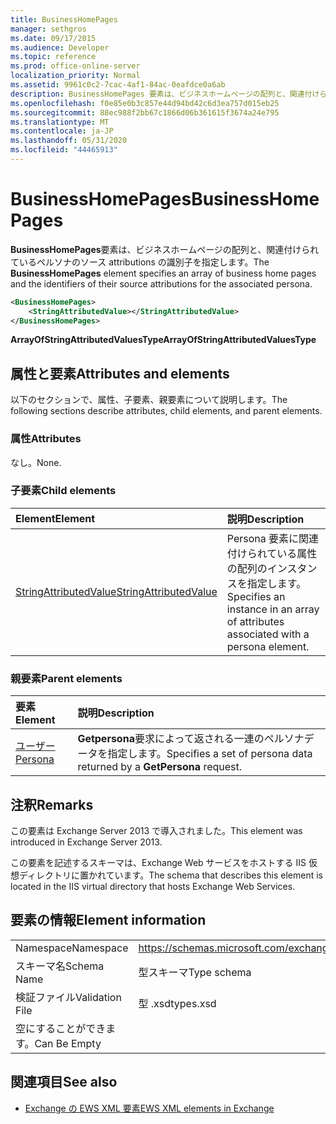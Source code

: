 ```yaml
---
title: BusinessHomePages
manager: sethgros
ms.date: 09/17/2015
ms.audience: Developer
ms.topic: reference
ms.prod: office-online-server
localization_priority: Normal
ms.assetid: 9961c0c2-7cac-4af1-84ac-0eafdce0a6ab
description: BusinessHomePages 要素は、ビジネスホームページの配列と、関連付けられているペルソナのソース attributions の識別子を指定します。
ms.openlocfilehash: f0e85e0b3c857e44d94bd42c6d3ea757d015eb25
ms.sourcegitcommit: 88ec988f2bb67c1866d06b361615f3674a24e795
ms.translationtype: MT
ms.contentlocale: ja-JP
ms.lasthandoff: 05/31/2020
ms.locfileid: "44465913"
---
```

# <a name="businesshomepages"></a><span data-ttu-id="d8efb-103">BusinessHomePages</span><span class="sxs-lookup"><span data-stu-id="d8efb-103">BusinessHomePages</span></span>

<span data-ttu-id="d8efb-104">**BusinessHomePages**要素は、ビジネスホームページの配列と、関連付けられているペルソナのソース attributions の識別子を指定します。</span><span class="sxs-lookup"><span data-stu-id="d8efb-104">The **BusinessHomePages** element specifies an array of business home pages and the identifiers of their source attributions for the associated persona.</span></span> 
  
```XML
<BusinessHomePages>
    <StringAttributedValue></StringAttributedValue>
</BusinessHomePages>
```

 <span data-ttu-id="d8efb-105">**ArrayOfStringAttributedValuesType**</span><span class="sxs-lookup"><span data-stu-id="d8efb-105">**ArrayOfStringAttributedValuesType**</span></span>
## <a name="attributes-and-elements"></a><span data-ttu-id="d8efb-106">属性と要素</span><span class="sxs-lookup"><span data-stu-id="d8efb-106">Attributes and elements</span></span>

<span data-ttu-id="d8efb-107">以下のセクションで、属性、子要素、親要素について説明します。</span><span class="sxs-lookup"><span data-stu-id="d8efb-107">The following sections describe attributes, child elements, and parent elements.</span></span>
  
### <a name="attributes"></a><span data-ttu-id="d8efb-108">属性</span><span class="sxs-lookup"><span data-stu-id="d8efb-108">Attributes</span></span>

<span data-ttu-id="d8efb-109">なし。</span><span class="sxs-lookup"><span data-stu-id="d8efb-109">None.</span></span>
  
### <a name="child-elements"></a><span data-ttu-id="d8efb-110">子要素</span><span class="sxs-lookup"><span data-stu-id="d8efb-110">Child elements</span></span>

|<span data-ttu-id="d8efb-111">**Element**</span><span class="sxs-lookup"><span data-stu-id="d8efb-111">**Element**</span></span>|<span data-ttu-id="d8efb-112">**説明**</span><span class="sxs-lookup"><span data-stu-id="d8efb-112">**Description**</span></span>|
|:-----|:-----|
|[<span data-ttu-id="d8efb-113">StringAttributedValue</span><span class="sxs-lookup"><span data-stu-id="d8efb-113">StringAttributedValue</span></span>](stringattributedvalue.md) <br/> |<span data-ttu-id="d8efb-114">Persona 要素に関連付けられている属性の配列のインスタンスを指定します。</span><span class="sxs-lookup"><span data-stu-id="d8efb-114">Specifies an instance in an array of attributes associated with a persona element.</span></span>  <br/> |
   
### <a name="parent-elements"></a><span data-ttu-id="d8efb-115">親要素</span><span class="sxs-lookup"><span data-stu-id="d8efb-115">Parent elements</span></span>

|<span data-ttu-id="d8efb-116">**要素**</span><span class="sxs-lookup"><span data-stu-id="d8efb-116">**Element**</span></span>|<span data-ttu-id="d8efb-117">**説明**</span><span class="sxs-lookup"><span data-stu-id="d8efb-117">**Description**</span></span>|
|:-----|:-----|
|[<span data-ttu-id="d8efb-118">ユーザー</span><span class="sxs-lookup"><span data-stu-id="d8efb-118">Persona</span></span>](persona.md) <br/> |<span data-ttu-id="d8efb-119">**Getpersona**要求によって返される一連のペルソナデータを指定します。</span><span class="sxs-lookup"><span data-stu-id="d8efb-119">Specifies a set of persona data returned by a **GetPersona** request.</span></span>  <br/> |
   
## <a name="remarks"></a><span data-ttu-id="d8efb-120">注釈</span><span class="sxs-lookup"><span data-stu-id="d8efb-120">Remarks</span></span>

<span data-ttu-id="d8efb-121">この要素は Exchange Server 2013 で導入されました。</span><span class="sxs-lookup"><span data-stu-id="d8efb-121">This element was introduced in Exchange Server 2013.</span></span>
  
<span data-ttu-id="d8efb-122">この要素を記述するスキーマは、Exchange Web サービスをホストする IIS 仮想ディレクトリに置かれています。</span><span class="sxs-lookup"><span data-stu-id="d8efb-122">The schema that describes this element is located in the IIS virtual directory that hosts Exchange Web Services.</span></span>
  
## <a name="element-information"></a><span data-ttu-id="d8efb-123">要素の情報</span><span class="sxs-lookup"><span data-stu-id="d8efb-123">Element information</span></span>

|||
|:-----|:-----|
|<span data-ttu-id="d8efb-124">Namespace</span><span class="sxs-lookup"><span data-stu-id="d8efb-124">Namespace</span></span>  <br/> |https://schemas.microsoft.com/exchange/services/2006/types  <br/> |
|<span data-ttu-id="d8efb-125">スキーマ名</span><span class="sxs-lookup"><span data-stu-id="d8efb-125">Schema Name</span></span>  <br/> |<span data-ttu-id="d8efb-126">型スキーマ</span><span class="sxs-lookup"><span data-stu-id="d8efb-126">Type schema</span></span>  <br/> |
|<span data-ttu-id="d8efb-127">検証ファイル</span><span class="sxs-lookup"><span data-stu-id="d8efb-127">Validation File</span></span>  <br/> |<span data-ttu-id="d8efb-128">型 .xsd</span><span class="sxs-lookup"><span data-stu-id="d8efb-128">types.xsd</span></span>  <br/> |
|<span data-ttu-id="d8efb-129">空にすることができます。</span><span class="sxs-lookup"><span data-stu-id="d8efb-129">Can Be Empty</span></span>  <br/> ||
   
## <a name="see-also"></a><span data-ttu-id="d8efb-130">関連項目</span><span class="sxs-lookup"><span data-stu-id="d8efb-130">See also</span></span>



- [<span data-ttu-id="d8efb-131">Exchange の EWS XML 要素</span><span class="sxs-lookup"><span data-stu-id="d8efb-131">EWS XML elements in Exchange</span></span>](ews-xml-elements-in-exchange.md)

